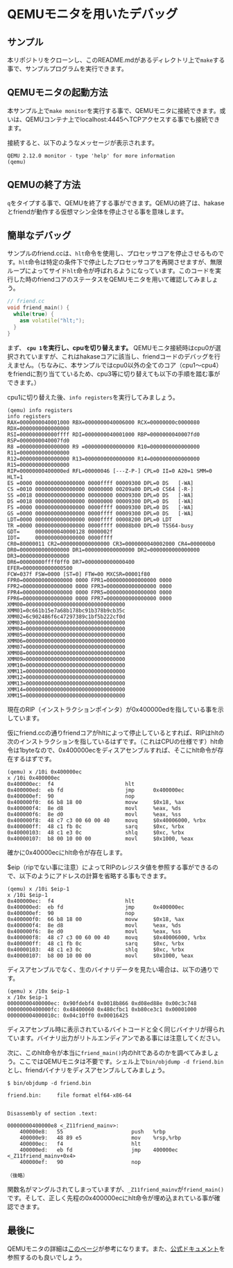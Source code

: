 
# QEMUモニタを用いたデバッグ

## サンプル
本リポジトリをクローンし、このREADME.mdがあるディレクトリ上で`make`する事で、サンプルプログラムを実行できます。

## QEMUモニタの起動方法
本サンプル上で`make monitor`を実行する事で、QEMUモニタに接続できます。或いは、QEMUコンテナ上でlocalhost:4445へTCPアクセスする事でも接続できます。

接続すると、以下のようなメッセージが表示されます。
```
QEMU 2.12.0 monitor - type 'help' for more information
(qemu) 
```

## QEMUの終了方法
`q`をタイプする事で、QEMUを終了する事ができます。QEMUの終了は、hakaseとfriendが動作する仮想マシン全体を停止させる事を意味します。

## 簡単なデバッグ

サンプルのfriend.ccは、`hlt`命令を使用し、プロセッサコアを停止させるものです。`hlt`命令は特定の条件下で停止したプロセッサコアを再開させますが、無限ループによってサイド`hlt`命令が呼ばれるようになっています。このコードを実行した時のfriendコアのステータスをQEMUモニタを用いて確認してみましょう。

```cc
// friend.cc
void friend_main() {
  while(true) {
    asm volatile("hlt;");
  }
}
```

まず、 **`cpu 1`を実行し、cpuを切り替えます。** QEMUモニタ接続時はcpu0が選択されていますが、これはhakaseコアに該当し、friendコードのデバッグを行えません。（ちなみに、本サンプルではcpu0以外の全てのコア（cpu1〜cpu4）をfriendに割り当てているため、cpu3等に切り替えても以下の手順を踏む事ができます。）

cpu1に切り替えた後、`info registers`を実行してみましょう。

```
(qemu) info registers
info registers
RAX=0000000040001000 RBX=0000000040006000 RCX=00000000c0000080 RDX=0000000000000000
RSI=000000000000ffff RDI=0000000040001000 RBP=0000000040007fd0 RSP=0000000040007fd0
R8 =0000000000000000 R9 =0000000000000000 R10=0000000000000000 R11=0000000000000000
R12=0000000000000000 R13=0000000000000000 R14=0000000000000000 R15=0000000000000000
RIP=00000000400000ed RFL=00000046 [---Z-P-] CPL=0 II=0 A20=1 SMM=0 HLT=1
ES =0000 0000000000000000 0000ffff 00009300 DPL=0 DS   [-WA]
CS =0010 0000000000000000 00000000 00209a00 DPL=0 CS64 [-R-]
SS =0018 0000000000000000 00000000 00009300 DPL=0 DS   [-WA]
DS =0018 0000000000000000 00000000 00009300 DPL=0 DS   [-WA]
FS =0000 0000000000000000 0000ffff 00009300 DPL=0 DS   [-WA]
GS =0000 0000000000000000 0000ffff 00009300 DPL=0 DS   [-WA]
LDT=0000 0000000000000000 0000ffff 00008200 DPL=0 LDT
TR =0000 0000000000000000 0000ffff 00008b00 DPL=0 TSS64-busy
GDT=     0000000040000128 0000002f
IDT=     0000000000000000 0000ffff
CR0=80000011 CR2=0000000000000000 CR3=0000000040002000 CR4=000000b0
DR0=0000000000000000 DR1=0000000000000000 DR2=0000000000000000 DR3=0000000000000000 
DR6=00000000ffff0ff0 DR7=0000000000000400
EFER=0000000000000500
FCW=037f FSW=0000 [ST=0] FTW=00 MXCSR=00001f80
FPR0=0000000000000000 0000 FPR1=0000000000000000 0000
FPR2=0000000000000000 0000 FPR3=0000000000000000 0000
FPR4=0000000000000000 0000 FPR5=0000000000000000 0000
FPR6=0000000000000000 0000 FPR7=0000000000000000 0000
XMM00=00000000000000000000000000000000 XMM01=0c661b15e7a68b178bc91b378b9cb35c
XMM02=6c902486f6c47297389c1bf5b222cf0d XMM03=00000000000000000000000000000000
XMM04=00000000000000000000000000000000 XMM05=00000000000000000000000000000000
XMM06=00000000000000000000000000000000 XMM07=00000000000000000000000000000000
XMM08=00000000000000000000000000000000 XMM09=00000000000000000000000000000000
XMM10=00000000000000000000000000000000 XMM11=00000000000000000000000000000000
XMM12=00000000000000000000000000000000 XMM13=00000000000000000000000000000000
XMM14=00000000000000000000000000000000 XMM15=00000000000000000000000000000000
```

現在のRIP（インストラクションポインタ）が0x400000edを指している事を示しています。

仮にfriend.ccの通りfriendコアがhltによって停止しているとすれば、RIPはhltの次のインストラクションを指しているはずです。（これはCPUの仕様です）hlt命令は1byteなので、0x400000ecをディスアセンブルすれば、そこにhlt命令が存在するはずです。

```
(qemu) x /10i 0x400000ec
x /10i 0x400000ec
0x400000ec:  f4                       hlt      
0x400000ed:  eb fd                    jmp      0x400000ec
0x400000ef:  90                       nop      
0x400000f0:  66 b8 18 00              movw     $0x18, %ax
0x400000f4:  8e d8                    movl     %eax, %ds
0x400000f6:  8e d0                    movl     %eax, %ss
0x400000f8:  48 c7 c3 00 60 00 40     movq     $0x40006000, %rbx
0x400000ff:  48 c1 fb 0c              sarq     $0xc, %rbx
0x40000103:  48 c1 e3 0c              shlq     $0xc, %rbx
0x40000107:  b8 00 10 00 00           movl     $0x1000, %eax
```

確かに0x40000ecにhlt命令が存在します。

$eip（ripでない事に注意）によってRIPのレジスタ値を参照する事ができるので、以下のようにアドレスの計算を省略する事もできます。

```
(qemu) x /10i $eip-1
x /10i $eip-1
0x400000ec:  f4                       hlt      
0x400000ed:  eb fd                    jmp      0x400000ec
0x400000ef:  90                       nop      
0x400000f0:  66 b8 18 00              movw     $0x18, %ax
0x400000f4:  8e d8                    movl     %eax, %ds
0x400000f6:  8e d0                    movl     %eax, %ss
0x400000f8:  48 c7 c3 00 60 00 40     movq     $0x40006000, %rbx
0x400000ff:  48 c1 fb 0c              sarq     $0xc, %rbx
0x40000103:  48 c1 e3 0c              shlq     $0xc, %rbx
0x40000107:  b8 00 10 00 00           movl     $0x1000, %eax
```

ディスアセンブルでなく、生のバイナリデータを見たい場合は、以下の通りです。

```
(qemu) x /10x $eip-1
x /10x $eip-1
00000000400000ec: 0x90fdebf4 0x0018b866 0xd08ed88e 0x00c3c748
00000000400000fc: 0x48400060 0x480cfbc1 0xb80ce3c1 0x00001000
000000004000010c: 0x04c10ff0 0x00016425
```

ディスアセンブル時に表示されているバイトコードと全く同じバイナリが得られています。バイナリ出力がリトルエンディアンである事には注意してください。

次に、このhlt命令が本当に`friend_main()`内のhltであるのかを調べてみましょう。ここではQEMUモニタは不要です。シェル上で`bin/objdump -d friend.bin`とし、friendバイナリをディスアセンブルしてみましょう。

```
$ bin/objdump -d friend.bin 

friend.bin:     file format elf64-x86-64


Disassembly of section .text:

00000000400000e8 <_Z11friend_mainv>:
    400000e8:	55                   	push   %rbp
    400000e9:	48 89 e5             	mov    %rsp,%rbp
    400000ec:	f4                   	hlt    
    400000ed:	eb fd                	jmp    400000ec <_Z11friend_mainv+0x4>
    400000ef:	90                   	nop

（後略）
```

関数名がマングルされてしまっていますが、`_Z11friend_mainv`が`friend_main()`です。そして、正しく先程の0x400000ecにhlt命令が埋め込まれている事が確認できます。

## 最後に
QEMUモニタの詳細は[このページ](https://en.wikibooks.org/wiki/QEMU/Monitor)が参考になります。また、[公式ドキュメント](https://en.wikibooks.org/wiki/QEMU/Monitor)を参照するのも良いでしょう。